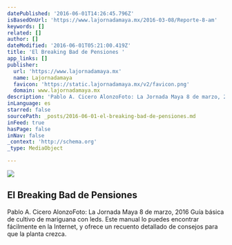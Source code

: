 ```yaml
---
datePublished: '2016-06-01T14:26:45.796Z'
isBasedOnUrl: 'https://www.lajornadamaya.mx/2016-03-08/Reporte-8-am'
keywords: []
related: []
author: []
dateModified: '2016-06-01T05:21:00.419Z'
title: 'El Breaking Bad de Pensiones '
app_links: []
publisher:
  url: 'https://www.lajornadamaya.mx'
  name: Lajornadamaya
  favicon: 'https://static.lajornadamaya.mx/v2/favicon.png'
  domain: www.lajornadamaya.mx
description: 'Pablo A. Cicero AlonzoFoto: La Jornada Maya 8 de marzo, 2016 Guía básica de cultivo de mariguana con leds. Este manual lo puedes encontrar fácilmente en la Internet, y ofrece un recuento detallado de consejos para que la planta crezca.'
inLanguage: es
starred: false
sourcePath: _posts/2016-06-01-el-breaking-bad-de-pensiones.md
inFeed: true
hasPage: false
inNav: false
_context: 'http://schema.org'
_type: MediaObject

---
```

<article style=""><img src="https://s3-us-west-2.amazonaws.com/the-grid-img/p/8f686caf995ba7286bda4954ee474911246f87d1.jpg" /><h1>El Breaking Bad de Pensiones </h1><p>Pablo A. Cicero AlonzoFoto: La Jornada Maya 8 de marzo, 2016 Guía básica de cultivo de mariguana con leds. Este manual lo puedes encontrar fácilmente en la Internet, y ofrece un recuento detallado de consejos para que la planta crezca.</p></article>